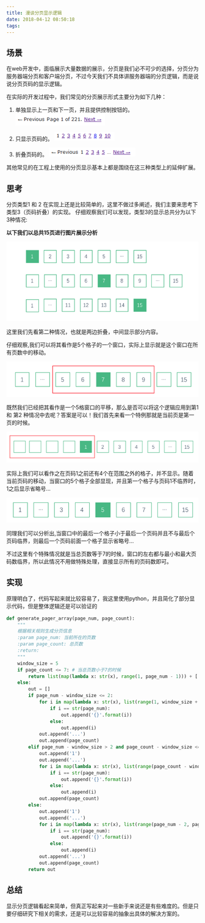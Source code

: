 ```yaml
---
title: 漫谈分页显示逻辑
date: 2018-04-12 08:50:18
tags:
---
```


## 场景
在web开发中，面临展示大量数据的展示，分页是我们必不可少的选择，分页分为服务器端分页和客户端分页，不过今天我们不具体讲服务器端的分页逻辑，而是说说分页页码的显示逻辑。

在实际的开发过程中，我们常见的分页展示形式主要分为如下几种：

1. 单独显示上一页和下一页，并且提供控制按钮的。
![pagination_style_control](漫谈分页显示逻辑/page_style_control.png)

2. 只显示页码的。
![pagination_style_only_number](漫谈分页显示逻辑/page_style_only_number.png)

3. 折叠页码的。
![pagination_style_only_number](漫谈分页显示逻辑/page_style_fold.png)


其他常见的在工程上使用的分页显示基本上都是围绕在这三种类型上的延伸扩展。

## 思考

分页类型1 和 2 在实现上还是比较简单的，这里不做过多阐述，我们主要来思考下类型3（页码折叠）的实现。
仔细观察我们可以发现，类型3的显示总共分为以下3种情况:

**以下我们以总共15页进行图片展示分析**

![pagination_demo_1](漫谈分页显示逻辑/pagination_demo.png)

这里我们先看第二种情况，也就是两边折叠，中间显示部分内容。

仔细观察,我们可以将其看作是5个格子的一个窗口，实际上显示就是这个窗口在所有页数中的移动。

![pagination_window](漫谈分页显示逻辑/pagination_demo_window.png)

既然我们已经把其看作是一个5格窗口的平移，那么是否可以将这个逻辑应用到第1 和 第2 种情况中去呢？答案是可以！我们首先来看一个特例那就是当前页是第一页的时候。

![pagination_front_part](漫谈分页显示逻辑/pagination_demo_first_part.png)

实际上我们可以看作之在页码1之前还有4个在范围之外的格子，并不显示。随着当前页码的移动，当窗口的5个格子全部显现，并且第一个格子与页码1不临界时，1之后显示省略号...

![pagination_middle_part](漫谈分页显示逻辑/pagination_demo_middle_part.png)

同理我们可以分析出,当窗口中的最后一个格子小于最后一个页码并且不与最后个页码临界，则最后一个页码前面一个格子显示省略号...


不过这里有个特殊情况就是当总页数等于7的时候，窗口的左右都与最小和最大页码数临界，所以此情况不用做特殊处理，直接显示所有的页码数即可。


## 实现

原理明白了，代码写起来就比较容易了，我这里使用python，并且简化了部分显示代码，但是整体逻辑还是可以验证的

``` python
def generate_pager_array(page_num, page_count):
    """
    根据相关规则生成分页信息
    :param page_num: 当前所在的页数
    :param page_count: 总页数
    :return:
    """
    window_size = 5
    if page_count <= 7: # 当总页数小于7的时候
        return list(map(lambda x: str(x), range(1, page_num - 1))) + ['{}'.format(page_num)] + list(map(lambda x: str(x), range(page_num + 1, page_count + 1)))
    else:
        out = []
        if page_num - window_size <= 2:
            for i in map(lambda x: str(x), list(range(1, window_size + 1))):
                if i == str(page_num):
                    out.append('{}'.format(i))
                else:
                    out.append(i)
            out.append('...')
            out.append(page_count)
        elif page_num - window_size > 2 and page_count - window_size <= page_num:
            out.append('1')
            out.append('...')
            for i in map(lambda x: str(x), list(range(page_count - window_size + 1, page_count))):
                if i == str(page_num):
                    out.append('{}'.format(i))
                else:
                    out.append(i)
            out.append(page_count)
        else:
            out.append('1')
            out.append('...')
            for i in map(lambda x: str(x), list(range(page_num - 2, page_num + 2 + 1))):
                if i == str(page_num):
                    out.append('{}'.format(i))
                else:
                    out.append(i)
            out.append('...')
            out.append(page_count)
        return out

```


## 总结

显示分页逻辑看起来简单，但真正写起来对一些新手来说还是有些难度的。但是只要仔细研究下相关的需求，还是可以比较容易的抽象出具体的解决方案的。
